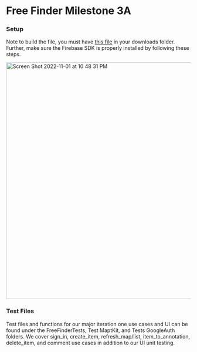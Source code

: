 # Free Finder Milestone 3A

### Setup
Note to build the file, you must have [this file](https://drive.google.com/file/d/1-k-jIW9Fjk6gHhQ-BMNcPTKg1eBymrRK/view?usp=sharing) in your downloads folder. Further, make sure the Firebase SDK is properly installed by following these steps.

 <img width="645" alt="Screen Shot 2022-11-01 at 10 48 31 PM" src="https://user-images.githubusercontent.com/67760788/199391222-e92317fd-1d9c-4c24-93ef-295c9445fbfe.png">


### Test Files
Test files and functions for our major iteration one use cases and UI can be found under the FreeFinderTests, Test MaptKit, and Tests GoogleAuth folders. We cover sign_in, create_item, refresh_map/list, item_to_annotation, delete_item, and comment use cases in addition to our UI unit testing.  

